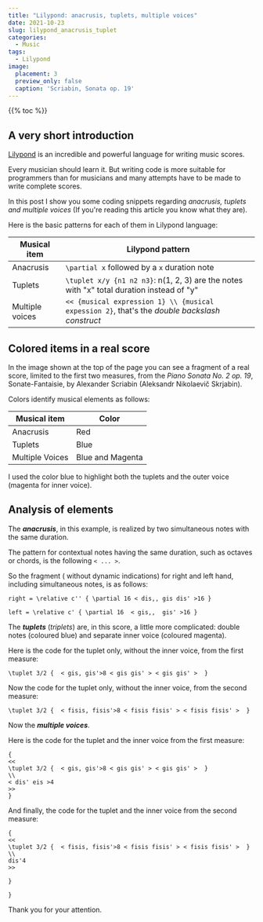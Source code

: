 ```yaml
---
title: "Lilypond: anacrusis, tuplets, multiple voices"
date: 2021-10-23
slug: lilypond_anacrusis_tuplet
categories:
  - Music
tags:
  - Lilypond
image:
  placement: 3
  preview_only: false 
  caption: 'Scriabin, Sonata op. 19'
---
```


{{% toc %}}


## A very short introduction

[Lilypond](http://lilypond.org/) is an incredible and powerful language for writing music scores. 

Every musician should learn it.  But writing code is more suitable for programmers than for musicians and many attempts have to be made to write complete scores.

In this post I show you some coding snippets regarding _anacrusis, tuplets and multiple voices_ (If you're reading this article you know what  they are).

Here is the basic patterns for each of them in Lilypond language:

| Musical item  | Lilypond pattern                                                                              |
| ------------- | -------                                                                                       |
| Anacrusis     | `\partial x` followed by a `x` duration note                                                  |
| Tuplets       | `\tuplet x/y {n1 n2 n3}`: n(1, 2, 3) are the notes with "x" total duration instead of "y"     |
| Multiple voices        | `<< {musical expression 1} \\ {musical expession 2}`, that's the *double backslash construct* |


## Colored items in a real score

In the image shown at the top of the page you can see a fragment of a real score,  limited to the first two measures, from  the *Piano Sonata No. 2 op. 19*, Sonate-Fantaisie,  by Alexander Scriabin (Aleksandr Nikolaevič Skrjabin).


Colors identify musical elements as follows:

| Musical item  | Color            |
| ------------- | -------          |
| Anacrusis     | Red              |
| Tuplets       | Blue             |
| Multiple Voices        | Blue and Magenta |

I used the color blue to highlight both the tuplets  and the outer voice (magenta for inner voice).

## Analysis of elements

The ***anacrusis***, in this example, is realized by two simultaneous notes with the same duration.

The pattern for contextual notes having the same duration, such as octaves or chords, is the following `< ... >`.

So the fragment ( without dynamic indications) for right and left hand, including simultaneous notes, is as follows:


```
right = \relative c'' { \partial 16 < dis,, gis dis' >16 }

left = \relative c' { \partial 16  < gis,,  gis' >16 }
```


The ***tuplets*** (*triplets*) are, in this score,  a little more complicated: double notes (coloured blue) and separate inner voice (coloured magenta).

Here is the code for the tuplet only, without the inner voice, from the first measure:


```
\tuplet 3/2 {  < gis, gis'>8 < gis gis' > < gis gis' >  }  
```


Now  the code for the tuplet only, without the inner voice, from the second measure:

```
\tuplet 3/2 {  < fisis, fisis'>8 < fisis fisis' > < fisis fisis' >  }  

```

Now the  ***multiple voices***.

Here is the code for the tuplet and the inner voice from the first measure:

```
{
<< 
\tuplet 3/2 {  < gis, gis'>8 < gis gis' > < gis gis' >  }  
\\ 
< dis' eis >4 
>>
}
```


And finally,  the code for the tuplet and the inner voice from the second measure:

```
{
<< 
\tuplet 3/2 {  < fisis, fisis'>8 < fisis fisis' > < fisis fisis' >  }  
\\ 
dis'4 
>>

}

}
```

Thank you for your attention.
